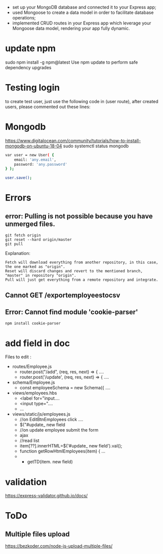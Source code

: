 
- set up your MongoDB database and connected it to your Express app;
- used Mongoose to create a data model in order to facilitate database operations;
- implemented CRUD routes in your Express app which leverage your Mongoose data model, rendering your app fully dynamic.

# update npm
sudo npm install -g npm@latest
Use npm update to perform safe dependency upgrades

# Testing login
to create test user, just use the following code in (user route), after created users, please commented out these lines:

# Mongodb
https://www.digitalocean.com/community/tutorials/how-to-install-mongodb-on-ubuntu-18-04
sudo systemctl status mongodb



```bash
var user = new User( {
    email: 'any.email',
    password: 'any.password'
} );

user.save();
```

# Errors
## error: Pulling is not possible because you have unmerged files.

    git fetch origin
    git reset --hard origin/master
    git pull

Explanation:

    Fetch will download everything from another repository, in this case, the one marked as "origin".
    Reset will discard changes and revert to the mentioned branch, "master" in repository "origin".
    Pull will just get everything from a remote repository and integrate.

## Cannot GET /exportemployeestocsv


## Error: Cannot find module 'cookie-parser'
    npm install cookie-parser

# add field in doc
Files to edit :
- routes/Employee.js
    - router.post("/add", (req, res, next) => { ....
    - router.post('/update', (req, res, next) => { ....
- schema/Employee.js
    - const employeeSchema = new Schema({ ....
- views/employees.hbs
    - <label for="input....
    - <input type="....
    - <!-- Modal - Update Employee details --> ...
- views/static/js/employees.js
    - //on EditBtnEmployees click ....
    - $("#update_ new field
    - //on update employee submit the form 
    - ajax
    - //read list 
    - item[??].innerHTML=$('#update_ new field').val();
    - function getRowHtmlEmployees(item) { ...
    - + getTD(item. new field)



# validation
https://express-validator.github.io/docs/

# ToDo
## Multiple files upload
https://bezkoder.com/node-js-upload-multiple-files/

